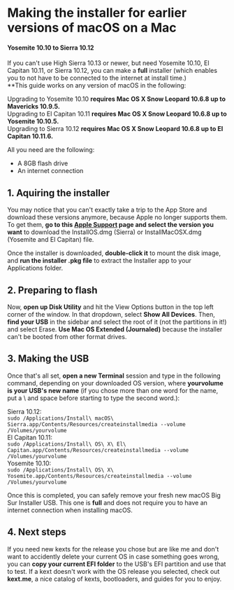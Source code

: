 # Making the installer for earlier versions of macOS on a Mac
#### Yosemite 10.10 to Sierra 10.12

If you can't use High Sierra 10.13 or newer, but need Yosemite 10.10, El Capitan 10.11, or Sierra 10.12, you can make a **full** installer (which enables you to not have to be connected to the internet at install time.)  
**This guide works on any version of macOS in the following:

Upgrading to Yosemite 10.10 **requires Mac OS X Snow Leopard 10.6.8 up to Mavericks 10.9.5.**   
Upgrading to El Capitan 10.11 **requires Mac OS X Snow Leopard 10.6.8 up to Yosemite 10.10.5.**  
Upgrading to Sierra 10.12 **requires Mac OS X Snow Leopard 10.6.8 up to El Capitan 10.11.6.**  

All you need are the following:

* A 8GB flash drive
* An internet connection

## 1. Aquiring the installer

You may notice that you can't exactly take a trip to the App Store and download these versions anymore, because Apple no longer supports them. To get them, **go to this <a href="https://support.apple.com/en-us/HT211683">Apple Support</a> page and select the version you want** to download the InstallOS.dmg (Sierra) or InstallMacOSX.dmg (Yosemite and El Capitan) file.

Once the installer is downloaded, **double-click it** to mount the disk image, and **run the installer .pkg file** to extract the Installer app to your Applications folder.

## 2. Preparing to flash

Now, **open up Disk Utility** and hit the View Options button in the top left corner of the window. In that dropdown, select **Show All Devices**. Then, **find your USB** in the sidebar and select the root of it (not the partitions in it!) and select Erase. **Use Mac OS Extended (Journaled)** because the installer can't be booted from other format drives.

## 3. Making the USB


Once that's all set, **open a new Terminal** session and type in the following command, depending on your downloaded OS version, where **yourvolume is your USB's new name** (if you chose more than one word for the name, put a \ and space before starting to type the second word.):

Sierra 10.12:  
`sudo /Applications/Install\ macOS\ Sierra.app/Contents/Resources/createinstallmedia --volume /Volumes/yourvolume`  
El Capitan 10.11:  
`sudo /Applications/Install\ OS\ X\ El\ Capitan.app/Contents/Resources/createinstallmedia --volume /Volumes/yourvolume`  
Yosemite 10.10:  
`sudo /Applications/Install\ OS\ X\ Yosemite.app/Contents/Resources/createinstallmedia --volume /Volumes/yourvolume`  

Once this is completed, you can safely remove your fresh new macOS Big Sur Installer USB. This one is **full** and does not require you to have an internet connection when installing macOS.


## 4. Next steps

If you need new kexts for the release you chose but are like me and don't want to accidently delete your current OS in case something goes wrong, you can **copy your current EFI folder** to the USB's EFI partition and use that to test. If a kext doesn't work with the OS release you selected, check out **kext.me**, a nice catalog of kexts, bootloaders, and guides for you to enjoy.
